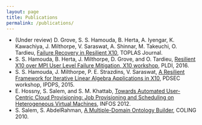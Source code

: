 ```yaml
---
layout: page
title: Publications
permalink: /publications/
---
```


* (Under review) D. Grove, S. S. Hamouda, B. Herta, A. Iyengar, K. Kawachiya, J. Milthorpe, V. Saraswat, A. Shinnar, M. Takeuchi, O. Tardieu, [Failure Recovery in Resilient X10](http://domino.research.ibm.com/library/cyberdig.nsf/papers/F6FD6AF7798BA365852581780055018E/$File/rc25660.pdf), TOPLAS Journal.
* S. S. Hamouda, B. Herta, J. Milthorpe, D. Grove, and O. Tardieu, [Resilient X10 over MPI User Level Failure Mitigation, X10 workshop](https://dl.acm.org/citation.cfm?id=2931030), PLDI, 2016.
* S. S. Hamouda, J. Milthorpe, P. E. Strazdins, V. Saraswat, [A Resilient Framework for Iterative Linear Algebra Applications in X10](http://ieeexplore.ieee.org/abstract/document/7284416/), PDSEC workshop, IPDPS, 2015.
* E. Hossny, S. Salem, and S. M. Khattab, [Towards Automated User-Centric Cloud Provisioning: Job Provisioning and Scheduling on Heterogeneous Virtual Machines](http://ieeexplore.ieee.org/abstract/document/6236557/), INFOS 2012.
* S. Salem, S. AbdelRahman, [A Multiple-Domain Ontology Builder](https://dl.acm.org/citation.cfm?id=1873890), COLING 2010.

